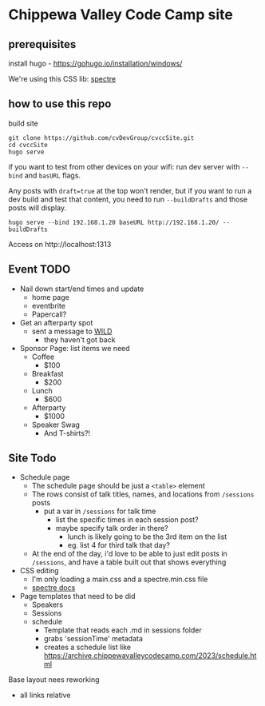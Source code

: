 # Chippewa Valley Code Camp site


## prerequisites


install hugo - https://gohugo.io/installation/windows/

We're using this CSS lib: [spectre](https://picturepan2.github.io/spectre/getting-started.html)


## how to use this repo
build site
```
git clone https://github.com/cvDevGroup/cvccSite.git
cd cvccSite
hugo serve
```

if you want to test from other devices on your wifi:
run dev server with `--bind` and `basURL` flags.

Any posts with `draft=true` at the top won't render, but if you want to run a dev build and test that content, you need to run `--buildDrafts` and those posts will display.
```
hugo serve --bind 192.168.1.20 baseURL http://192.168.1.20/ --buildDrafts
```

Access on http://localhost:1313


## Event TODO
- Nail down start/end times and update
    - home page
    - eventbrite
    - Papercall?
- Get an afterparty spot
    - sent a message to [WILD](https://www.visiteauclaire.com/listing/wild%3a-a-feral-kitchen-by-livegreatfood/4942/#tab-map)
        - they haven't got back
- Sponsor Page: list items we need
    - Coffee
        - $100
    - Breakfast
        - $200
    - Lunch
        - $600
    - Afterparty
        - $1000
    - Speaker Swag
        - And T-shirts?!
    

## Site Todo
- Schedule page
    - The schedule page should be just a `<table>` element
    - The rows consist of talk titles, names, and locations from `/sessions` posts
        - put a var in `/sessions` for talk time
            - list the specific times in each session post?
            - maybe specify talk order in there?
                - lunch is likely going to be the 3rd item on the list
                - eg. list 4 for third talk that day?
    - At the end of the day, i'd love to be able to just edit posts in `/sessions`, and have a table built out that shows everything
- CSS editing 
    - I'm only loading a main.css and a spectre.min.css file
    - [spectre docs](https://picturepan2.github.io/spectre/getting-started.html)
- Page templates that need to be did
    - Speakers
    - Sessions
    - schedule
        - Template that reads each .md in sessions folder
        - grabs 'sessionTime' metadata
        - creates a schedule list like https://archive.chippewavalleycodecamp.com/2023/schedule.html


Base layout nees reworking
 - all links relative


 


